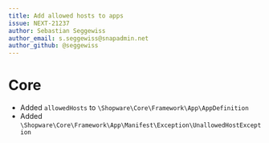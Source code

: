 ```yaml
---
title: Add allowed hosts to apps
issue: NEXT-21237
author: Sebastian Seggewiss
author_email: s.seggewiss@snapadmin.net
author_github: @seggewiss
---
```

# Core
* Added `allowedHosts` to `\Shopware\Core\Framework\App\AppDefinition`
* Added `\Shopware\Core\Framework\App\Manifest\Exception\UnallowedHostException`
